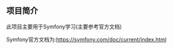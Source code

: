 ## 项目简介

此项目主要用于Symfony学习(主要参考官方文档)

Symfony官方文档为:https://symfony.com/doc/current/index.html

